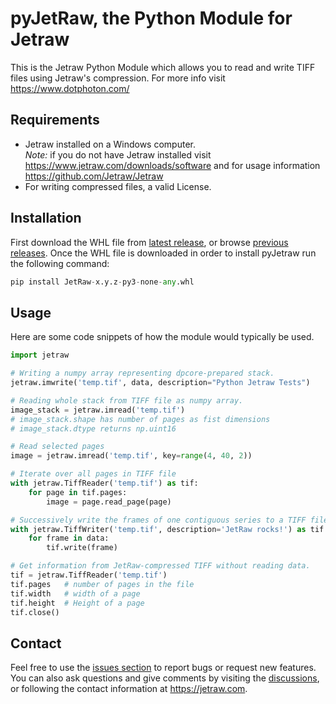 # pyJetRaw, the Python Module for Jetraw  
This is the Jetraw Python Module which allows you to read and write TIFF files using Jetraw's compression. For more info visit
https://www.dotphoton.com/

## Requirements
- Jetraw installed on a Windows computer.<br/>
*Note:* if you do not have Jetraw installed visit https://www.jetraw.com/downloads/software and for usage information https://github.com/Jetraw/Jetraw
- For writing compressed files, a valid License. 

## Installation
First download the WHL file from [latest release](https://github.com/Jetraw/pyJetraw/releases/download/21.06.23.2/JetRaw-0.9.1-py3-none-any.whl), or browse [previous releases](https://github.com/Jetraw/pyJetraw/releases). 
Once the WHL file is downloaded in order to install pyJetraw run the following command:

```python
pip install JetRaw-x.y.z-py3-none-any.whl
```

## Usage
Here are some code snippets of how the module would typically be used.

```python
import jetraw

# Writing a numpy array representing dpcore-prepared stack.
jetraw.imwrite('temp.tif', data, description="Python Jetraw Tests")

# Reading whole stack from TIFF file as numpy array.
image_stack = jetraw.imread('temp.tif')
# image_stack.shape has number of pages as fist dimensions
# image_stack.dtype returns np.uint16

# Read selected pages
image = jetraw.imread('temp.tif', key=range(4, 40, 2))

# Iterate over all pages in TIFF file
with jetraw.TiffReader('temp.tif') as tif:
    for page in tif.pages:
        image = page.read_page(page)

# Successively write the frames of one contiguous series to a TIFF file
with jetraw.TiffWriter('temp.tif', description='JetRaw rocks!') as tif:
    for frame in data:
        tif.write(frame)

# Get information from JetRaw-compressed TIFF without reading data.
tif = jetraw.TiffReader('temp.tif')
tif.pages   # number of pages in the file
tif.width   # width of a page
tif.height  # Height of a page
tif.close()

```

## Contact
Feel free to use the [issues section](https://github.com/Jetraw/pyJetraw/issues) to report bugs or request new features. You can also ask questions and give comments by visiting the [discussions](https://github.com/Jetraw/pyJetraw/discussions), or following the contact information at https://jetraw.com.

